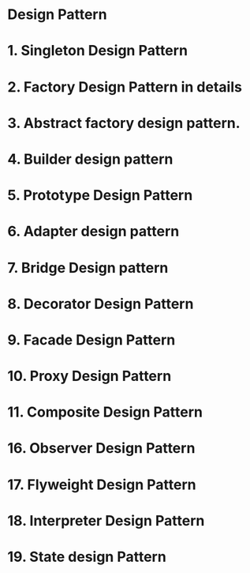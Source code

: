 # Design Pattern
# 1. Singleton Design Pattern
# 2. Factory Design Pattern in details
# 3. Abstract factory design pattern.
# 4. Builder design pattern
# 5. Prototype Design Pattern
# 6. Adapter design pattern
# 7. Bridge Design pattern
# 8. Decorator Design Pattern
# 9. Facade Design Pattern
# 10. Proxy Design Pattern
# 11. Composite Design Pattern

# 16. Observer Design Pattern
# 17. Flyweight Design Pattern
# 18. Interpreter Design Pattern
# 19. State design Pattern

